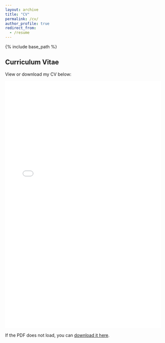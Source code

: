 ```yaml
---
layout: archive
title: "CV"
permalink: /cv/
author_profile: true
redirect_from:
  - /resume
---
```


{% include base_path %}

<h2>Curriculum Vitae</h2>

<p>View or download my CV below:</p>

<!-- Embed the PDF -->
<embed src="/files/resume.pdf" type="application/pdf" width="100%" height="800px">
<p>If the PDF does not load, you can <a href="/files/resume.pdf" target="_blank">download it here</a>.</p>